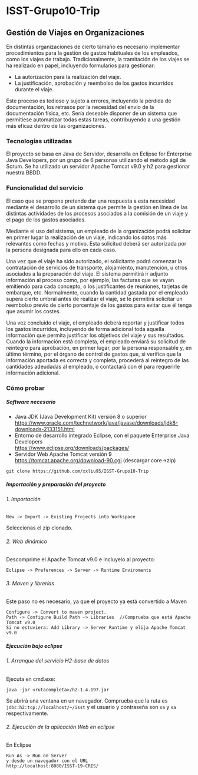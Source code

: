 # ISST-Grupo10-Trip

## Gestión de Viajes en Organizaciones 
<p>
En distintas organizaciones de cierto tamaño es necesario implementar procedimientos para la gestión de gastos habituales de los empleados, como los viajes de trabajo. Tradicionalmente, la tramitación de los viajes se ha realizado en papel, incluyendo formularios para gestionar: 
</p>
 <ul>
  <li> La autorización para la realización del viaje. </li>
  <li> La justificación, aprobación y reembolso de los gastos incurridos durante el viaje. </li>
</ul>

<p>
Este proceso es tedioso y sujeto a errores, incluyendo la pérdida de documentación, los retrasos por la necesidad del envío de la documentación física, etc. Sería deseable disponer de un sistema que permitiese automatizar todas estas tareas, contribuyendo a una gestión más eficaz dentro de las organizaciones. 
</p>

### Tecnologías utilizadas
<p>
El proyecto se basa en Java de Servidor, desarrolla en Eclipse for Enterprise Java Developers, por un grupo de 6 personas utilizando el método ágil de Scrum.
Se ha utilizado un servidor Apache Tomcat v9.0 y h2 para gestionar nuestra BBDD.
</p>

### Funcionalidad del servicio 
<p>
El caso que se propone pretende dar una respuesta a esta necesidad mediante el desarrollo de un sistema que permite la gestión en línea de las distintas actividades de los procesos asociados a la comisión de un viaje y el pago de los gastos asociados. 
</p>
<p>
Mediante el uso del sistema, un empleado de la organización podrá solicitar en primer lugar la realización de un viaje, indicando los datos más relevantes como fechas y motivo. Esta solicitud deberá ser autorizada por la persona designada para ello en cada caso. 
</p>
<p>
Una vez que el viaje ha sido autorizado, el solicitante podrá comenzar la contratación de servicios de transporte, alojamiento, manutención, u otros asociados a la preparación del viaje. El sistema permitirá ir adjunto información al proceso como, por ejemplo, las facturas que se vayan emitiendo para cada concepto, o los justificantes de reuniones, tarjetas de embarque, etc. Normalmente, cuando la cantidad gastada por el empleado supera cierto umbral antes de realizar el viaje, se le permitirá solicitar un reembolso previo de cierto porcentaje de los gastos para evitar que él tenga que asumir los costes. 
</p>
<p>
Una vez concluido el viaje, el empleado deberá reportar y justificar todos los gastos incurridos, incluyendo de forma adicional toda aquella información que permita justificar los objetivos del viaje y sus resultados. 
Cuando la información está completa, el empleado enviará su solicitud de reintegro para aprobación, en primer lugar, por la persona responsable y, en último término, por el órgano de control de gastos que, si verifica que la información aportada es correcta y completa, procederá al reintegro de las cantidades adeudadas al empleado, o contactará con él para requerirle información adicional. 
</p>

### Cómo probar
##### Software necesario

- Java JDK (Java Development Kit) versión 8 o superior <br>
https://www.oracle.com/technetwork/java/javase/downloads/jdk8-downloads-2133151.html 
- Entorno de desarrollo integrado Eclipse, con el paquete Enterprise Java Developers <br>
https://www.eclipse.org/downloads/packages/ 
- Servidor Web Apache Tomcat versión 9 <br>
https://tomcat.apache.org/download-90.cgi 
(descargar core->zip)

```
git clone https://github.com/xxliu95/ISST-Grupo10-Trip
```
##### Importación y preparación del proyecto
###### 1. Importación
```
New -> Import -> Existing Projects into Workspace
```
Seleccionas el zip clonado.
###### 2. Web dinámico
Descomprime el Apache Tomcat v9.0 e incluyelo al proyecto:
```
Eclipse -> Preferences -> Server -> Runtime Enviroments
```
###### 3. Maven y librerías
Este paso no es necesario, ya que el proyecto ya está convertido a Maven
```
Configure -> Convert to maven project. 
Path -> Configure Build Path -> Libraries  //Comprueba que está Apache Tomcat v9.0
Si no estuviera: Add Library -> Server Runtime y elija Apache Tomcat v9.0
```
##### Ejecución bajo eclipse
###### 1. Arranque del servicio H2-base de datos
Ejecuta en cmd.exe:
```
java -jar <rutacompleta>/h2-1.4.197.jar
```
Se abrirá una ventana en un navegador. Comprueba que la ruta es `jdbc:h2:tcp://localhost/~/isst` y el usuario y contraseña son `sa` y `sa` respectivamente.

###### 2. Ejecución de la aplicación Web en eclipse
En Eclipse
```
Run As -> Run on Server
y desde un navegador con el URL
http://localhost:8080/ISST-19-CRIS/
```


